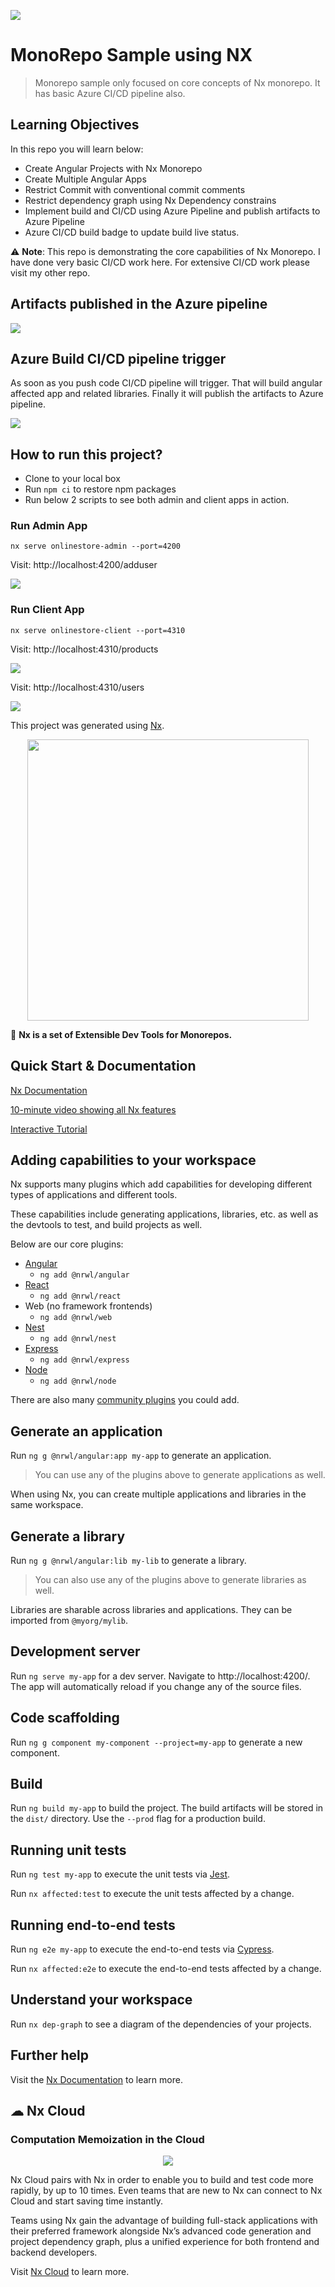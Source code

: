![](https://imgur.com/jQBJAFC.png)

# MonoRepo Sample using NX

> Monorepo sample only focused on core concepts of Nx monorepo. It has basic Azure CI/CD pipeline also.

## Learning Objectives

In this repo you will learn below:

- Create Angular Projects with Nx Monorepo
- Create Multiple Angular Apps
- Restrict Commit with conventional commit comments
- Restrict dependency graph using Nx Dependency constrains
- Implement build and CI/CD using Azure Pipeline and publish artifacts to Azure Pipeline
- Azure CI/CD build badge to update build live status.

⚠️ **Note**: This repo is demonstrating the core capabilities of Nx Monorepo. I have done very basic CI/CD work here. For extensive CI/CD work please visit my other repo.


## Artifacts published in the Azure pipeline

![](https://imgur.com/j1olSsa.png)

## Azure Build CI/CD pipeline trigger

As soon as you push code CI/CD pipeline will trigger. That will build angular affected app and related libraries. Finally it will publish the artifacts to Azure pipeline.

![](https://imgur.com/BLeftnR.png)

## How to run this project?

- Clone to your local box
- Run `npm ci` to restore npm packages
- Run below 2 scripts to see both admin and client apps in action.

### Run Admin App

```
nx serve onlinestore-admin --port=4200
```

Visit: http://localhost:4200/adduser

![](https://imgur.com/0q0zzhe.png)

### Run Client App

```
nx serve onlinestore-client --port=4310
```

Visit: http://localhost:4310/products

![](https://imgur.com/c7T0oh9.png)

Visit: http://localhost:4310/users

![](https://imgur.com/K3SVhKx.png)

This project was generated using [Nx](https://nx.dev).

<p align="center"><img src="https://raw.githubusercontent.com/nrwl/nx/master/images/nx-logo.png" width="450"></p>

🔎 **Nx is a set of Extensible Dev Tools for Monorepos.**

## Quick Start & Documentation

[Nx Documentation](https://nx.dev/angular)

[10-minute video showing all Nx features](https://nx.dev/angular/getting-started/what-is-nx)

[Interactive Tutorial](https://nx.dev/angular/tutorial/01-create-application)

## Adding capabilities to your workspace

Nx supports many plugins which add capabilities for developing different types of applications and different tools.

These capabilities include generating applications, libraries, etc. as well as the devtools to test, and build projects as well.

Below are our core plugins:

- [Angular](https://angular.io)
  - `ng add @nrwl/angular`
- [React](https://reactjs.org)
  - `ng add @nrwl/react`
- Web (no framework frontends)
  - `ng add @nrwl/web`
- [Nest](https://nestjs.com)
  - `ng add @nrwl/nest`
- [Express](https://expressjs.com)
  - `ng add @nrwl/express`
- [Node](https://nodejs.org)
  - `ng add @nrwl/node`

There are also many [community plugins](https://nx.dev/nx-community) you could add.

## Generate an application

Run `ng g @nrwl/angular:app my-app` to generate an application.

> You can use any of the plugins above to generate applications as well.

When using Nx, you can create multiple applications and libraries in the same workspace.

## Generate a library

Run `ng g @nrwl/angular:lib my-lib` to generate a library.

> You can also use any of the plugins above to generate libraries as well.

Libraries are sharable across libraries and applications. They can be imported from `@myorg/mylib`.

## Development server

Run `ng serve my-app` for a dev server. Navigate to http://localhost:4200/. The app will automatically reload if you change any of the source files.

## Code scaffolding

Run `ng g component my-component --project=my-app` to generate a new component.

## Build

Run `ng build my-app` to build the project. The build artifacts will be stored in the `dist/` directory. Use the `--prod` flag for a production build.

## Running unit tests

Run `ng test my-app` to execute the unit tests via [Jest](https://jestjs.io).

Run `nx affected:test` to execute the unit tests affected by a change.

## Running end-to-end tests

Run `ng e2e my-app` to execute the end-to-end tests via [Cypress](https://www.cypress.io).

Run `nx affected:e2e` to execute the end-to-end tests affected by a change.

## Understand your workspace

Run `nx dep-graph` to see a diagram of the dependencies of your projects.

## Further help

Visit the [Nx Documentation](https://nx.dev/angular) to learn more.

## ☁ Nx Cloud

### Computation Memoization in the Cloud

<p align="center"><img src="https://raw.githubusercontent.com/nrwl/nx/master/images/nx-cloud-card.png"></p>

Nx Cloud pairs with Nx in order to enable you to build and test code more rapidly, by up to 10 times. Even teams that are new to Nx can connect to Nx Cloud and start saving time instantly.

Teams using Nx gain the advantage of building full-stack applications with their preferred framework alongside Nx’s advanced code generation and project dependency graph, plus a unified experience for both frontend and backend developers.

Visit [Nx Cloud](https://nx.app/) to learn more.
